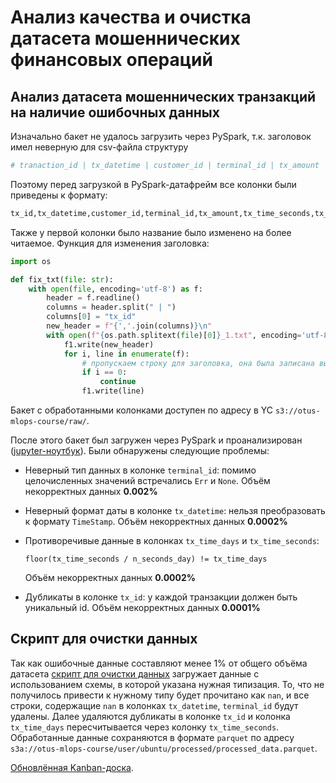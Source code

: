 # Анализ качества и очистка датасета мошеннических финансовых операций

## Анализ датасета мошеннических транзакций на наличие ошибочных данных

Изначально бакет не удалось загрузить через PySpark, т.к. заголовок имел неверную для csv-файла структуру

```bash
# tranaction_id | tx_datetime | customer_id | terminal_id | tx_amount | tx_time_seconds | tx_time_days | tx_fraud | tx_fraud_scenario
```

Поэтому перед загрузкой в PySpark-датафрейм все колонки были приведены к формату:

```bash
tx_id,tx_datetime,customer_id,terminal_id,tx_amount,tx_time_seconds,tx_time_days,tx_fraud,tx_fraud_scenario
```

Также у первой колонки было название было изменено на более читаемое. Функция для изменения заголовка:

```python
import os

def fix_txt(file: str):
    with open(file, encoding='utf-8') as f:
        header = f.readline()
        columns = header.split(" | ")
        columns[0] = "tx_id"
        new_header = f"{','.join(columns)}\n"
        with open(f"{os.path.splitext(file)[0]}_1.txt", encoding='utf-8', mode="w") as f1:
            f1.write(new_header)
            for i, line in enumerate(f):
                # пропускаем строку для заголовка, она была записана выше в др. формате
                if i == 0:
                    continue
                f1.write(line)
```

Бакет с обработанными колонками доступен по адресу в YC `s3://otus-mlops-course/raw/`.

После этого бакет был загружен через PySpark и проанализирован ([jupyter-ноутбук](data_preproc.ipynb)). Были обнаружены следующие проблемы:

* Неверный тип данных в колонке `terminal_id`: помимо целочисленных значений встречались `Err` и `None`. Объём некорректных данных **0.002%**
* Неверный формат даты в колонке `tx_datetime`: нельзя преобразовать к формату `TimeStamp`. Объём некорректных данных **0.0002%**
* Противоречивые данные в колонках `tx_time_days` и `tx_time_seconds`:

    ```
    floor(tx_time_seconds / n_seconds_day) != tx_time_days
    ```
    Объём некорректных данных **0.0002%**

* Дубликаты в колонке `tx_id`: у каждой транзакции должен быть уникальный id. Объём некорректных данных **0.0001%**

## Скрипт для очистки данных

Так как ошибочные данные составляют менее 1% от общего объёма датасета [скрипт для очистки данных](preproc.py) загружает данные с использованием схемы, в которой указана нужная типизация. То, что не получилось привести к нужному типу будет прочитано как `nan`, и все строки, содержащие `nan` в колонках `tx_datetime`, `terminal_id` будут удалены. Далее удаляются дубликаты в колонке `tx_id` и колонка `tx_time_days` пересчитывается через колонку `tx_time_seconds`. Обработанные данные сохраняются в формате `parquet` по адреcу `s3a://otus-mlops-course/user/ubuntu/processed/processed_data.parquet`.

[Обновлённая Kanban-доска](https://github.com/users/ayeffkay/projects/1/views/1?layout=board).
